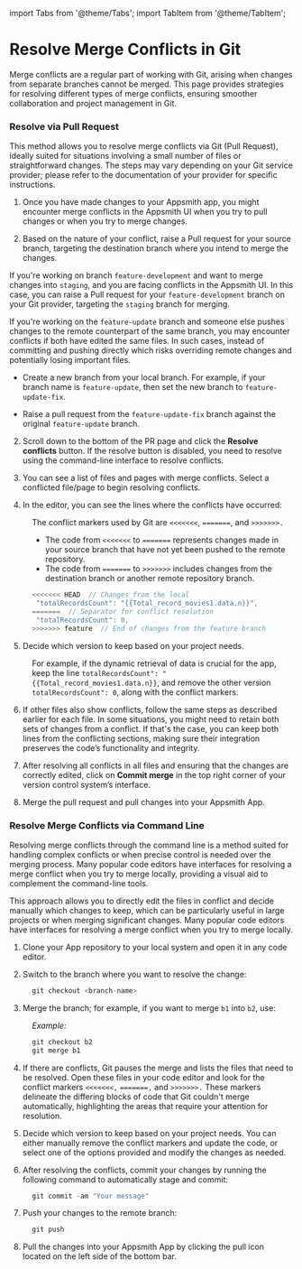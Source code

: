 import Tabs from '@theme/Tabs';
import TabItem from '@theme/TabItem';

# Resolve Merge Conflicts in Git

Merge conflicts are a regular part of working with Git, arising when changes from separate branches cannot be merged. This page provides strategies for resolving different types of merge conflicts, ensuring smoother collaboration and project management in Git.



### Resolve via Pull Request

This method allows you to resolve merge conflicts via Git (Pull Request), ideally suited for situations involving a small number of files or straightforward changes. The steps may vary depending on your Git service provider; please refer to the documentation of your provider for specific instructions.


1. Once you have made changes to your Appsmith app, you might encounter merge conflicts in the Appsmith UI when you try to pull changes or when you try to merge changes.


2. Based on the nature of your conflict, raise a Pull request for your source branch, targeting the destination branch where you intend to merge the changes.

<dd>

<Tabs groupId="method">
  <TabItem value="separate" label="Branch Merge Conflicts">

<dd>

   <ZoomImage src="/img/1-merge-error-git.png" alt="" caption=""/>

   </dd>
   
If you're working on branch `feature-development` and want to merge changes into `staging`, and you are facing conflicts in the Appsmith UI. In this case, you can raise a Pull request for your `feature-development` branch on your Git provider, targeting the `staging` branch for merging.


  </TabItem>
  <TabItem value="Remote" label="Remote Branch Conflicts">

  If you're working on the `feature-update` branch and someone else pushes changes to the remote counterpart of the same branch, you may encounter conflicts if both have edited the same files. In such cases, instead of committing and pushing directly which risks overriding remote changes and potentially losing important files.

  <dd>

   <ZoomImage src="/img/1branch-issue-git.png" alt="" caption=""/>

   </dd>


   - Create a new branch from your local branch. For example, if your branch name is `feature-update`, then set the new branch to `feature-update-fix`. 

   - Raise a pull request from the `feature-update-fix` branch against the original `feature-update` branch.

  </TabItem>
</Tabs>





</dd>


2. Scroll down to the bottom of the PR page and click the **Resolve conflicts** button. If the resolve button is disabled, you need to resolve using the command-line interface to resolve conflicts.

<dd>

<ZoomImage src="/img/conflicts-git-ui.png" alt="" caption=""/>

</dd>

3. You can see a list of files and pages with merge conflicts. Select a conflicted file/page to begin resolving conflicts.


4. In the editor, you can see the lines where the conflicts have occurred:

<dd>

The conflict markers used by Git are `<<<<<<<`, `=======`, and `>>>>>>>.` 

- The code from `<<<<<<<` to `=======` represents changes made in your source branch that have not yet been pushed to the remote repository.
- The code from `=======` to `>>>>>>>` includes changes from the destination branch or another remote repository branch.

```js
<<<<<<< HEAD  // Changes from the local
 "totalRecordsCount": "{{Total_record_movies1.data.n}}", 
=======  // Separator for conflict resolution
 "totalRecordsCount": 0, 
>>>>>>> feature  // End of changes from the feature branch
```
</dd>

5. Decide which version to keep based on your project needs. 

<dd>

For example, if the dynamic retrieval of data is crucial for the app, keep the line `totalRecordsCount": "{{Total_record_movies1.data.n}}`,  and remove the other version `totalRecordsCount": 0`, along with the conflict markers.

</dd>


6. If other files also show conflicts, follow the same steps as described earlier for each file. In some situations, you might need to retain both sets of changes from a conflict. If that's the case, you can keep both lines from the conflicting sections, making sure their integration preserves the code’s functionality and integrity.

7. After resolving all conflicts in all files and ensuring that the changes are correctly edited, click on **Commit merge** in the top right corner of your version control system’s interface. 

8. Merge the pull request and pull changes into your Appsmith App.




### Resolve Merge Conflicts via Command Line

Resolving merge conflicts through the command line is a method suited for handling complex conflicts or when precise control is needed over the merging process. Many popular code editors have interfaces for resolving a merge conflict when you try to merge locally, providing a visual aid to complement the command-line tools.

This approach allows you to directly edit the files in conflict and decide manually which changes to keep, which can be particularly useful in large projects or when merging significant changes.
Many popular code editors have interfaces for resolving a merge conflict when you try to merge locally.


1. Clone your App repository to your local system and open it in any code editor.

2. Switch to the branch where you want to resolve the change:

<dd>

```js
git checkout <branch-name>
```

</dd>

3. Merge the branch; for example, if you want to merge `b1` into `b2`, use:

<dd>

*Example:*

```js
git checkout b2
git merge b1
```

</dd>

4. If there are conflicts, Git pauses the merge and lists the files that need to be resolved. Open these files in your code editor and look for the conflict markers `<<<<<<<,` `=======,` and `>>>>>>>.` These markers delineate the differing blocks of code that Git couldn't merge automatically, highlighting the areas that require your attention for resolution.

5. Decide which version to keep based on your project needs. You can either manually remove the conflict markers and update the code, or select one of the options provided and modify the changes as needed.

<dd>

<ZoomImage src="/img/vs-code-git.png" alt="" caption=""/>

</dd>

6. After resolving the conflicts, commit your changes by running the following command to automatically stage and commit:


<dd>

```js
git commit -am "Your message"
```

</dd>

7. Push your changes to the remote branch:

<dd>

```js
git push
```


</dd>

8. Pull the changes into your Appsmith App by clicking the pull icon located on the left side of the bottom bar.

